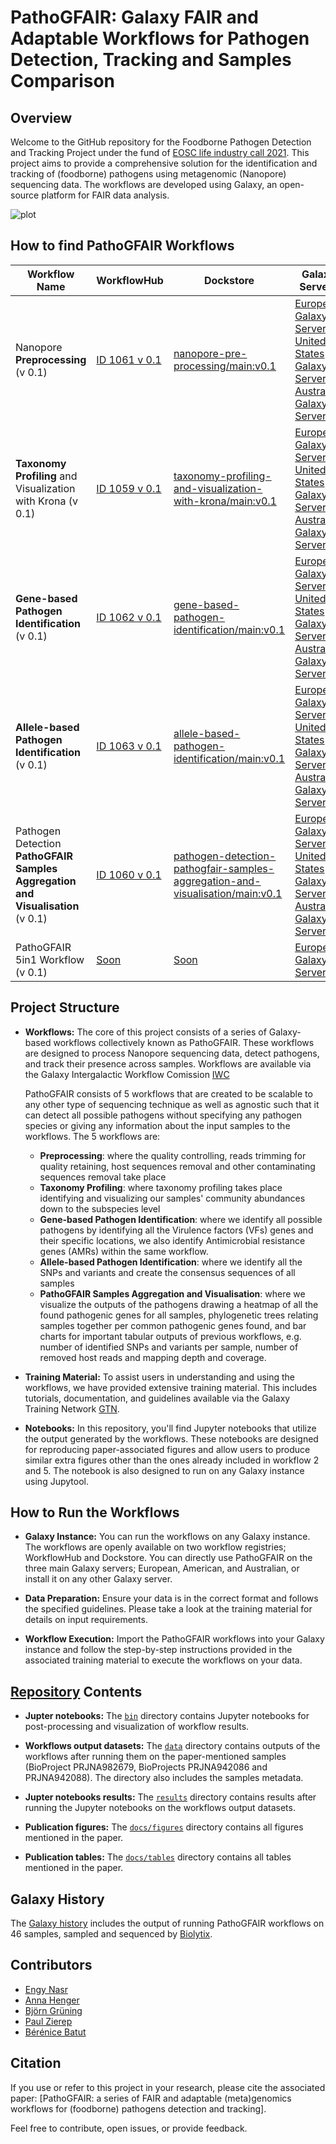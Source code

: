 # PathoGFAIR: Galaxy FAIR and Adaptable Workflows for Pathogen Detection, Tracking and Samples Comparison

## Overview

Welcome to the GitHub repository for the Foodborne Pathogen Detection and Tracking Project under the fund of [EOSC life industry call 2021](https://www.eosc-life.eu/industrycall/). This project aims to provide a comprehensive solution for the identification and tracking of (foodborne) pathogens using metagenomic (Nanopore) sequencing data. The workflows are developed using Galaxy, an open-source platform for FAIR data analysis.

![plot](docs/figures/Fig1_complete_workflow.png)

## How to find PathoGFAIR Workflows

| Workflow Name | WorkflowHub | Dockstore | Galaxy Servers |
|---------------|-------------|-----------|----------------|
| Nanopore **Preprocessing**  (v 0.1)  | [ID 1061 v 0.1](https://workflowhub.eu/workflows/1061) | [nanopore-pre-processing/main:v0.1](https://dockstore.org/workflows/github.com/iwc-workflows/nanopore-pre-processing/main) | [European Galaxy Server](https://usegalaxy.eu/published/workflow?id=a705370bc2c13d5c), [United States Galaxy Server](https://usegalaxy.org/published/workflow?id=574e42683dc3961b), [Australian Galaxy Server](https://usegalaxy.org.au/published/workflow?id=25d52afddaa3451b) |
| **Taxonomy Profiling** and Visualization with Krona  (v 0.1)  | [ID 1059 v 0.1](https://workflowhub.eu/workflows/1059) | [taxonomy-profiling-and-visualization-with-krona/main:v0.1](https://dockstore.org/workflows/github.com/iwc-workflows/taxonomy-profiling-and-visualization-with-krona/main) | [European Galaxy Server](https://usegalaxy.eu/published/workflow?id=10101558b211a782), [United States Galaxy Server](https://usegalaxy.org/published/workflow?id=8f5904693b5f74f4), [Australian Galaxy Server](https://usegalaxy.org.au/published/workflow?id=d9ba165e6ae55417) |
| **Gene-based Pathogen Identification**  (v 0.1)  | [ID 1062 v 0.1](https://workflowhub.eu/workflows/1062) | [gene-based-pathogen-identification/main:v0.1](https://dockstore.org/workflows/github.com/iwc-workflows/gene-based-pathogen-identification/main) | [European Galaxy Server](https://usegalaxy.eu/published/workflow?id=585c21b7b1d864fc), [United States Galaxy Server](https://usegalaxy.org/published/workflow?id=cce88bc57b180d09), [Australian Galaxy Server](https://usegalaxy.org.au/published/workflow?id=ef8c22c2525063a2) |
| **Allele-based Pathogen Identification**  (v 0.1)  | [ID 1063 v 0.1](https://workflowhub.eu/workflows/1063) | [allele-based-pathogen-identification/main:v0.1](https://dockstore.org/workflows/github.com/iwc-workflows/allele-based-pathogen-identification/main) | [European Galaxy Server](https://usegalaxy.eu/published/workflow?id=09c7069ae409c362), [United States Galaxy Server](https://usegalaxy.org/published/workflow?id=38911ba6f66d80f6), [Australian Galaxy Server](https://usegalaxy.org.au/published/workflow?id=244ea5e94237ebad) |
| Pathogen Detection **PathoGFAIR Samples Aggregation and Visualisation**  (v 0.1)  | [ID 1060 v 0.1](https://workflowhub.eu/workflows/1060) | [pathogen-detection-pathogfair-samples-aggregation-and-visualisation/main:v0.1](https://dockstore.org/workflows/github.com/iwc-workflows/pathogen-detection-pathogfair-samples-aggregation-and-visualisation/main) | [European Galaxy Server](https://usegalaxy.eu/published/workflow?id=376119528377a3ae), [United States Galaxy Server](), [Australian Galaxy Server]()|
| PathoGFAIR 5in1 Workflow  (v 0.1)  | [Soon]() | [Soon]() | [European Galaxy Server](https://usegalaxy.eu/published/workflow?id=0dce37adb369492c) |

## Project Structure

- **Workflows:** The core of this project consists of a series of Galaxy-based workflows collectively known as PathoGFAIR. These workflows are designed to process Nanopore sequencing data, detect pathogens, and track their presence across samples. Workflows are available via the Galaxy Intergalactic Workflow Comission [IWC](https://dockstore.org/organizations/iwc)

	PathoGFAIR consists of 5 workflows that are created to be scalable to any other type of sequencing technique as well as agnostic such that it can detect all possible pathogens without specifying any pathogen species or giving any information about the input samples to the workflows. The 5 workflows are:

	- **Preprocessing**: where the quality controlling, reads trimming for quality retaining, host sequences removal and other contaminating sequences removal take place
	- **Taxonomy Profiling**: where taxonomy profiling takes place identifying and visualizing our samples' community abundances down to the subspecies level
	- **Gene-based Pathogen Identification**: where we identify all possible pathogens by identifying all the Virulence factors (VFs) genes and their specific locations, we also identify Antimicrobial resistance genes (AMRs) within the same workflow.
	- **Allele-based Pathogen Identification**: where we identify all the SNPs and variants and create the consensus sequences of all samples
	- **PathoGFAIR Samples Aggregation and Visualisation**: where we visualize the outputs of the pathogens drawing a heatmap of all the found pathogenic genes for all samples,  phylogenetic trees relating samples together per common pathogenic genes found, and bar charts for important tabular outputs of previous workflows, e.g. number of identified SNPs and variants per sample, number of removed host reads and mapping depth and coverage.

- **Training Material:** To assist users in understanding and using the workflows, we have provided extensive training material. This includes tutorials, documentation, and guidelines available via the Galaxy Training Network [GTN](https://bit.ly/pathogen-tuto).

- **Notebooks:** In this repository, you'll find Jupyter notebooks that utilize the output generated by the workflows. These notebooks are designed for reproducing paper-associated figures and allow users to produce similar extra figures other than the ones already included in workflow 2 and 5. The notebook is also designed to run on any Galaxy instance using Jupytool. 

## How to Run the Workflows

- **Galaxy Instance:** You can run the workflows on any Galaxy instance. The workflows are openly available on two workflow registries; WorkflowHub and Dockstore. You can directly use PathoGFAIR on the three main Galaxy servers; European, American, and Australian, or install it on any other Galaxy server.

- **Data Preparation:** Ensure your data is in the correct format and follows the specified guidelines. Please take a look at the training material for details on input requirements.

- **Workflow Execution:** Import the PathoGFAIR workflows into your Galaxy instance and follow the step-by-step instructions provided in the associated training material to execute the workflows on your data.


## [Repository](https://github.com/usegalaxy-eu/PathoGFAIR/tree/main) Contents

- **Jupter notebooks:** The [`bin`](https://github.com/usegalaxy-eu/PathoGFAIR/tree/main/bin) directory contains Jupyter notebooks for post-processing and visualization of workflow results.

- **Workflows output datasets:** The [`data`](https://github.com/usegalaxy-eu/PathoGFAIR/tree/main/data/galaxy_inputs) directory contains outputs of the workflows after running them on the paper-mentioned samples (BioProject PRJNA982679, BioProjects PRJNA942086 and PRJNA942088). The directory also includes the samples metadata.

- **Jupter notebooks results:** The [`results`](https://github.com/usegalaxy-eu/PathoGFAIR/tree/main/results) directory contains results after running the Jupyter notebooks on the workflows output datasets.

- **Publication figures:** The [`docs/figures`](https://github.com/usegalaxy-eu/PathoGFAIR/tree/main/docs/figures) directory contains all figures mentioned in the paper.

- **Publication tables:** The [`docs/tables`](https://github.com/usegalaxy-eu/PathoGFAIR/tree/main/docs/tables) directory contains all tables mentioned in the paper.


## Galaxy History

The [Galaxy history](https://usegalaxy.eu/u/engy.nasr/h/biolytix-datasets-analysis) includes the output of running PathoGFAIR workflows on 46 samples, sampled and sequenced by [Biolytix](https://www.biolytix.ch/en/).

## Contributors

- [Engy Nasr](https://orcid.org/0000-0001-9047-4215)
- [Anna Henger](0009-0009-5853-8018)
- [Björn Grüning](https://orcid.org/0000-0002-3079-6586)
- [Paul Zierep](https://orcid.org/0000-0003-2982-388X)
- [Bérénice Batut](https://orcid.org/0000-0001-9852-1987)

## Citation

If you use or refer to this project in your research, please cite the associated paper: [PathoGFAIR: a series of FAIR and adaptable (meta)genomics workflows for (foodborne) pathogens detection and tracking].

Feel free to contribute, open issues, or provide feedback.
